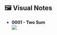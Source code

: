 

## 🖼️ Visual Notes

<!-- IMG:START -->
- **0001 - Two Sum**  
  ![](0001-two-sum/TWOSUM.png)
<!-- IMG:END -->